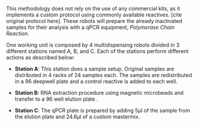 

This methodology does not rely on the use of any commercial kits, as it implements a custom protocol using commonly available reactives. [cite original protocol here]. These robots will prepare the already inactivated samples for their analysis with a qPCR equipment, *Polymerase Chain Reaction*.

One working unit is composed by 4 multidispensing robots divided in 3 different stations named A, B, and C. Each of the stations perform different actions as described below:

- **Station A**: This station does a sample setup. Original samples are distributed in 4 racks of 24 samples each. The samples are redistributed in a 96 deepwell plate and a control reactive is added to each well.

- **Station B**: RNA extraction procedure using magnetic microbeads and transfer to a 96 well elution plate .

- **Station C**: The qPCR plate is prepared by adding 5µl of the sample from the elution plate and 24.6µl of a custom mastermix.
